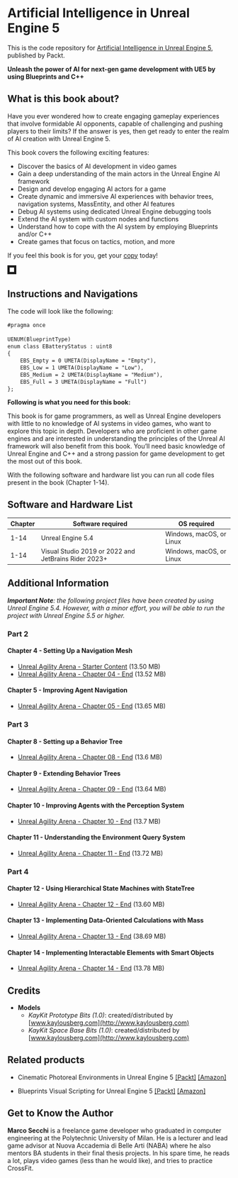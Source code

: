 # Artificial Intelligence in Unreal Engine 5

<a href="https://www.packtpub.com/en-us/product/artificial-intelligence-in-unreal-engine-5-9781836205852"><img src="https://content.packt.com/B31016/cover_image_small.jpg" alt="" height="256px" align="right"></a>

This is the code repository for [Artificial Intelligence in Unreal Engine 5](https://www.packtpub.com/en-us/product/artificial-intelligence-in-unreal-engine-5-9781836205852), published by Packt.

**Unleash the power of AI for next-gen game development with UE5 by using Blueprints and C++**

## What is this book about?
Have you ever wondered how to create engaging gameplay experiences that involve formidable AI opponents, capable of challenging and pushing players to their limits? If the answer is yes, then get ready to enter the realm of AI creation with Unreal Engine 5.
	
This book covers the following exciting features:
* Discover the basics of AI development in video games
* Gain a deep understanding of the main actors in the Unreal Engine AI framework
* Design and develop engaging AI actors for a game
* Create dynamic and immersive AI experiences with behavior trees, navigation systems, MassEntity, and other AI features
* Debug AI systems using dedicated Unreal Engine debugging tools
* Extend the AI system with custom nodes and functions
* Understand how to cope with the AI system by employing Blueprints and/or C++
* Create games that focus on tactics, motion, and more

If you feel this book is for you, get your [copy](https://www.amazon.com/dp/1836205856) today!

<a href="https://www.packtpub.com/?utm_source=github&utm_medium=banner&utm_campaign=GitHubBanner"><img src="https://raw.githubusercontent.com/PacktPublishing/GitHub/master/GitHub.png" 
alt="https://www.packtpub.com/" border="5" /></a>


## Instructions and Navigations

The code will look like the following:
```
#pragma once

UENUM(BlueprintType)
enum class EBatteryStatus : uint8
{
    EBS_Empty = 0 UMETA(DisplayName = "Empty"),
    EBS_Low = 1 UMETA(DisplayName = "Low"),
    EBS_Medium = 2 UMETA(DisplayName = "Medium"),
    EBS_Full = 3 UMETA(DisplayName = "Full")
};
```

**Following is what you need for this book:**

This book is for game programmers, as well as Unreal Engine developers with little to no knowledge of AI systems in video games, who want to explore this topic in depth. Developers who are proficient in other game engines and are interested in understanding the principles of the Unreal AI framework will also benefit from this book. You’ll need basic knowledge of Unreal Engine and C++ and a strong passion for game development to get the most out of this book.

With the following software and hardware list you can run all code files present in the book (Chapter 1-14).

## Software and Hardware List

| Chapter  | Software required                                       | OS required                      |
| -------- | --------------------------------------------------------| ---------------------------------|
| 1-14     | Unreal Engine 5.4                                       | Windows, macOS, or Linux         |
| 1-14     | Visual Studio 2019 or 2022 and JetBrains Rider 2023+    | Windows, macOS, or Linux         |

## Additional Information

_**Important Note**: the following project files have been created by using Unreal Engine 5.4. However, with a minor effort, you will be able to run the project with Unreal Engine 5.5 or higher._

### Part 2

#### Chapter 4 - Setting Up a Navigation Mesh

* [Unreal Agility Arena - Starter Content](https://github.com/PacktPublishing/Artificial-Intelligence-in-Unreal-Engine-5/releases/download/starter-content/unrealagilityarena-starter-content.zip) (13.50 MB)
* [Unreal Agility Arena - Chapter 04 - End](https://github.com/PacktPublishing/Artificial-Intelligence-in-Unreal-Engine-5/releases/download/uaa-chapter04-end/unrealagilityarena-chapter-04-end.zip) (13.52 MB)

#### Chapter 5 - Improving Agent Navigation

* [Unreal Agility Arena - Chapter 05 - End](https://github.com/PacktPublishing/Artificial-Intelligence-in-Unreal-Engine-5/releases/download/uaa-chapter05-end/unrealagilityarena-chapter-05-end.zip) (13.65 MB)

### Part 3

#### Chapter 8 - Setting up a Behavior Tree

* [Unreal Agility Arena - Chapter 08 - End](https://github.com/PacktPublishing/Artificial-Intelligence-in-Unreal-Engine-5/releases/download/uaa-chapter08-end/unrealagilityarena-chapter-08-end.zip) (13.6 MB)

#### Chapter 9 - Extending Behavior Trees

* [Unreal Agility Arena - Chapter 09 - End](https://github.com/PacktPublishing/Artificial-Intelligence-in-Unreal-Engine-5/releases/download/uaa-chapter09-end/unrealagilityarena-chapter-09-end.zip) (13.64 MB)

#### Chapter 10 - Improving Agents with the Perception System

* [Unreal Agility Arena - Chapter 10 - End](https://github.com/PacktPublishing/Artificial-Intelligence-in-Unreal-Engine-5/releases/download/uaa-chapter10-end/unrealagilityarena-chapter-10-end.zip) (13.7 MB)

#### Chapter 11 - Understanding the Environment Query System

* [Unreal Agility Arena - Chapter 11 - End](https://github.com/PacktPublishing/Artificial-Intelligence-in-Unreal-Engine-5/releases/download/uaa-chapter11-end/unrealagilityarena-chapter-11-end.zip) (13.72 MB)

### Part 4

#### Chapter 12 - Using Hierarchical State Machines with StateTree

* [Unreal Agility Arena - Chapter 12 - End](https://github.com/PacktPublishing/Artificial-Intelligence-in-Unreal-Engine-5/releases/download/uaa-chapter-12-end/unrealagilityarena-chapter-12-end.zip) (13.60 MB)

#### Chapter 13 - Implementing Data-Oriented Calculations with Mass

* [Unreal Agility Arena - Chapter 13 - End](https://github.com/PacktPublishing/Artificial-Intelligence-in-Unreal-Engine-5/releases/download/uaa-chapter-13-end/unrealagilityarena-chapter-13-end.zip) (38.69 MB)

#### Chapter 14 - Implementing Interactable Elements with Smart Objects

* [Unreal Agility Arena - Chapter 14 - End](https://github.com/PacktPublishing/Artificial-Intelligence-in-Unreal-Engine-5/releases/download/uaa-chapter-14-end/unrealagilityarena-chapter-14-end.zip) (13.78 MB)

## Credits

* **Models**
   * _KayKit Prototype Bits (1.0)_: created/distributed by [www.kaylousberg.com](http://www.kaylousberg.com)
   * _KayKit Space Base Bits (1.0)_: created/distributed by [www.kaylousberg.com](http://www.kaylousberg.com)
   
## Related products <Other books you may enjoy>
* Cinematic Photoreal Environments in Unreal Engine 5  [[Packt]](https://www.packtpub.com/en-us/product/cinematic-photoreal-environments-in-unreal-engine-5-9781803244112) [[Amazon]](https://www.amazon.com/Cinematic-Photoreal-Environments-Unreal-Engine/dp/1803244119)

* ​​Blueprints Visual Scripting for Unreal Engine 5  [[Packt]](https://www.packtpub.com/en-us/product/blueprints-visual-scripting-for-unreal-engine-5-9781801811583) [[Amazon]](https://www.amazon.com/Blueprints-Visual-Scripting-Unreal-Engine/dp/180181158X)

## Get to Know the Author
**Marco Secchi** is a freelance game developer who graduated in computer engineering at the Polytechnic
University of Milan. He is a lecturer and lead game advisor at Nuova Accademia di Belle Arti (NABA)
where he also mentors BA students in their final thesis projects. In his spare time, he reads a lot, plays
video games (less than he would like), and tries to practice CrossFit.
